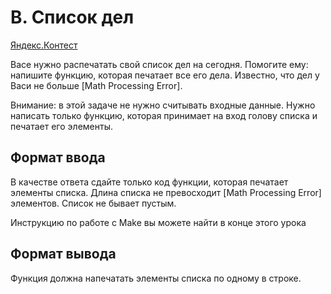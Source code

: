 # B. Список дел

[Яндекс.Контест](https://contest.yandex.ru/contest/22779/problems/B/)

Васе нужно распечатать свой список дел на сегодня. Помогите ему: напишите функцию, которая печатает все его дела. Известно, что дел у Васи не больше [Math Processing Error].

Внимание: в этой задаче не нужно считывать входные данные. Нужно написать только функцию, которая принимает на вход голову списка и печатает его элементы.

## Формат ввода

В качестве ответа сдайте только код функции, которая печатает элементы списка. Длина списка не превосходит [Math Processing Error] элементов. Список не бывает пустым.

Инструкцию по работе с Make вы можете найти в конце этого урока

## Формат вывода

Функция должна напечатать элементы списка по одному в строке.
